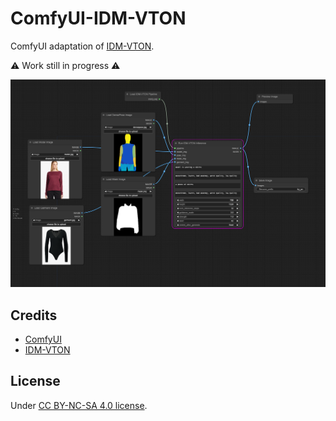 
# ComfyUI-IDM-VTON
ComfyUI adaptation of [IDM-VTON](https://github.com/yisol/IDM-VTON).

:warning: Work still in progress :warning:

![workflow](./assets/workflow.png)

## Credits
- [ComfyUI](https://github.com/comfyanonymous/ComfyUI)
- [IDM-VTON](https://github.com/yisol/IDM-VTON)

## License
Under [CC BY-NC-SA 4.0 license](https://creativecommons.org/licenses/by-nc-sa/4.0/legalcode).